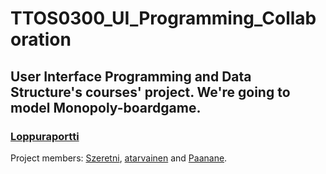 # TTOS0300_UI_Programming_Collaboration

## User Interface Programming and Data Structure's courses' project. We're going to model Monopoly-boardgame.

### [Loppuraportti](/Docs/loppuraportti.md)

Project members: [Szeretni](https://github.com/Szeretni), [atarvainen](https://github.com/atarvainen) and [Paanane](https://github.com/Paanane).
